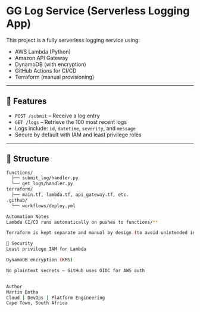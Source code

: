 # GG Log Service (Serverless Logging App)

This project is a fully serverless logging service using:
- AWS Lambda (Python)
- Amazon API Gateway
- DynamoDB (with encryption)
- GitHub Actions for CI/CD
- Terraform (manual provisioning)

---

## 🚀 Features

- `POST /submit` – Receive a log entry
- `GET /logs` – Retrieve the 100 most recent logs
- Logs include: `id`, `datetime`, `severity`, and `message`
- Secure by default with IAM and least privilege roles

---

## 📁 Structure

```bash
functions/
  ├── submit_log/handler.py
  └── get_logs/handler.py
terraform/
  ├── main.tf, lambda.tf, api_gateway.tf, etc.
.github/
  └── workflows/deploy.yml

Automation Notes
Lambda CI/CD runs automatically on pushes to functions/**

Terraform is kept separate and manual by design (to avoid unintended infrastructure changes)

🔐 Security
Least privilege IAM for Lambda

DynamoDB encryption (KMS)

No plaintext secrets — GitHub uses OIDC for AWS auth


Author
Martin Botha
Cloud | DevOps | Platform Engineering
Cape Town, South Africa